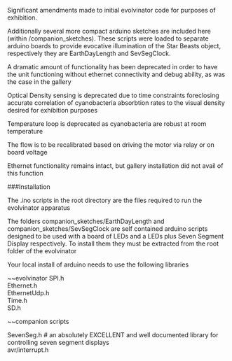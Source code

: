 Significant amendments made to initial evolvinator code for purposes of exhibition.

Additionally several more compact arduino sketches are included here (within /companion_sketches). These scripts were loaded to separate arduino boards to provide evocative illumination of the Star Beasts object, respectively they are EarthDayLength and SevSegClock.

A dramatic amount of functionality has been deprecated in order to have the unit functioning without ethernet connectivity and debug ability, as was the case in the gallery

Optical Density sensing is deprecated due to time constraints foreclosing accurate correlation of cyanobacteria absorbtion rates to the visual density desired for exhibition purposes

Temperature loop is deprecated as cyanobacteria are robust at room temperature

The flow is to be recalibrated based on driving the motor via relay or on board voltage

Ethernet functionality remains intact, but gallery installation did not avail of this function

###Installation

The .ino scripts in the root directory are the files required to run the evolvinator apparatus

The folders companion_sketches/EarthDayLength and companion_sketches/SevSegClock are self contained arduino scripts designed to be used with a board of LEDs and a LEDs plus Seven Segment Display respectively. To install them they must be extracted from the root folder of the evolvinator

Your local install of arduino needs to use the following libraries 

~~evolvinator
SPI.h  
Ethernet.h  
EthernetUdp.h  
Time.h  
SD.h  

~~companion scripts

SevenSeg.h # an absolutely EXCELLENT and well documented library for controlling seven segment displays  
avr/interrupt.h  
